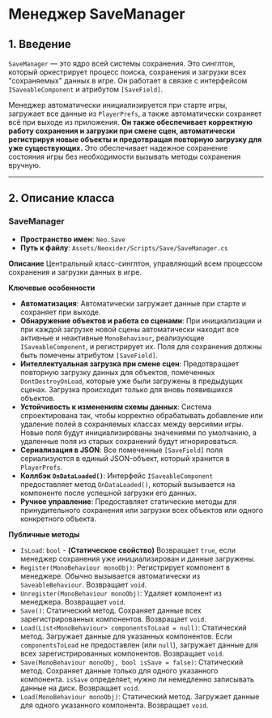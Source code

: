 # Менеджер SaveManager

## 1. Введение

`SaveManager` — это ядро всей системы сохранения. Это синглтон, который оркестрирует процесс поиска, сохранения и загрузки всех "сохраняемых" данных в игре. Он работает в связке с интерфейсом `ISaveableComponent` и атрибутом `[SaveField]`.

Менеджер автоматически инициализируется при старте игры, загружает все данные из `PlayerPrefs`, а также автоматически сохраняет всё при выходе из приложения. **Он также обеспечивает корректную работу сохранения и загрузки при смене сцен, автоматически регистрируя новые объекты и предотвращая повторную загрузку для уже существующих.** Это обеспечивает надежное сохранение состояния игры без необходимости вызывать методы сохранения вручную.

---

## 2. Описание класса

### SaveManager
- **Пространство имен**: `Neo.Save`
- **Путь к файлу**: `Assets/Neoxider/Scripts/Save/SaveManager.cs`

**Описание**
Центральный класс-синглтон, управляющий всем процессом сохранения и загрузки данных в игре.

**Ключевые особенности**
- **Автоматизация**: Автоматически загружает данные при старте и сохраняет при выходе.
- **Обнаружение объектов и работа со сценами**: При инициализации и при каждой загрузке новой сцены автоматически находит все активные и неактивные `MonoBehaviour`, реализующие `ISaveableComponent`, и регистрирует их. Поля для сохранения должны быть помечены атрибутом `[SaveField]`.
- **Интеллектуальная загрузка при смене сцен**: Предотвращает повторную загрузку данных для объектов, помеченных `DontDestroyOnLoad`, которые уже были загружены в предыдущих сценах. Загрузка происходит только для вновь появившихся объектов.
- **Устойчивость к изменениям схемы данных**: Система спроектирована так, чтобы корректно обрабатывать добавление или удаление полей в сохраняемых классах между версиями игры. Новые поля будут инициализированы значениями по умолчанию, а удаленные поля из старых сохранений будут игнорироваться.
- **Сериализация в JSON**: Все помеченные `[SaveField]` поля сериализуются в единый JSON-объект, который хранится в `PlayerPrefs`.
- **Коллбэк `OnDataLoaded()`**: Интерфейс `ISaveableComponent` предоставляет метод `OnDataLoaded()`, который вызывается на компоненте после успешной загрузки его данных.
- **Ручное управление**: Предоставляет статические методы для принудительного сохранения или загрузки всех объектов или одного конкретного объекта.

**Публичные методы**
- `IsLoad`: `bool` - **(Статическое свойство)** Возвращает `true`, если менеджер сохранения уже инициализирован и данные загружены.
- `Register(MonoBehaviour monoObj)`: Регистрирует компонент в менеджере. Обычно вызывается автоматически из `SaveableBehaviour`. Возвращает `void`.
- `Unregister(MonoBehaviour monoObj)`: Удаляет компонент из менеджера. Возвращает `void`.
- `Save()`: Статический метод. Сохраняет данные всех зарегистрированных компонентов. Возвращает `void`.
- `Load(List<MonoBehaviour> componentsToLoad = null)`: Статический метод. Загружает данные для указанных компонентов. Если `componentsToLoad` не предоставлен (или `null`), загружает данные для всех зарегистрированных компонентов. Возвращает `void`.
- `Save(MonoBehaviour monoObj, bool isSave = false)`: Статический метод. Сохраняет данные только для одного указанного компонента. `isSave` определяет, нужно ли немедленно записывать данные на диск. Возвращает `void`.
- `Load(MonoBehaviour monoObj)`: Статический метод. Загружает данные для одного указанного компонента. Возвращает `void`.
